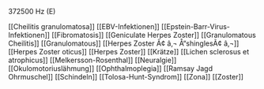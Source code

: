 372500 Hz (E)

[[Cheilitis granulomatosa]]
[[EBV-Infektionen]]
[[Epstein-Barr-Virus-Infektionen]]
[[Fibromatosis]]
[[Geniculate Herpes Zoster]]
[[Granulomatous Cheilitis]]
[[Granulomatous]]
[[Herpes Zoster Ã¢ â‚¬ Å“shinglesÃ¢ â‚¬]]
[[Herpes Zoster oticus]]
[[Herpes Zoster]]
[[Krätze]]
[[Lichen sclerosus et atrophicus]]
[[Melkersson-Rosenthal]]
[[Neuralgie]]
[[Okulomotoriuslähmung]]
[[Ophthalmoplegia]]
[[Ramsay Jagd Ohrmuschel]]
[[Schindeln]]
[[Tolosa-Hunt-Syndrom]]
[[Zona]]
[[Zoster]]